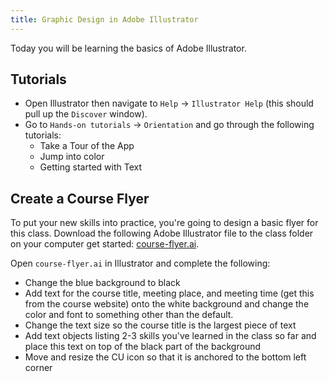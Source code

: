 ```yaml
---
title: Graphic Design in Adobe Illustrator
---
```


Today you will be learning the basics of Adobe Illustrator.

## Tutorials

- Open Illustrator then navigate to `Help` -> `Illustrator Help` (this should pull up the `Discover` window). 
- Go to `Hands-on tutorials` -> `Orientation` and go through the following tutorials:
  - Take a Tour of the App
  - Jump into color
  - Getting started with Text

## Create a Course Flyer

To put your new skills into practice, you're going to design a basic flyer for this class. Download the following Adobe Illustrator file to the class folder on your computer get started: [course-flyer.ai]({{site.baseurl}}/modules/course-flyer.ai).

Open `course-flyer.ai` in Illustrator and complete the following:

* Change the blue background to black
* Add text for the course title, meeting place, and meeting time (get this from the course website) onto the white background and change the color and font to something other than the default.
* Change the text size so the course title is the largest piece of text
* Add text objects listing 2-3 skills you've learned in the class so far and place this text on top of the black part of the background
* Move and resize the CU icon so that it is anchored to the bottom left corner
